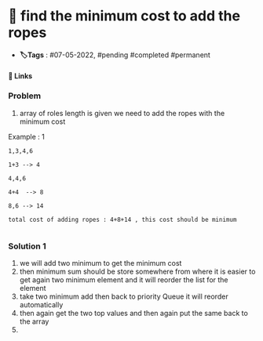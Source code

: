 # 📑 find the minimum cost to add the ropes

- **🏷️Tags** : #07-05-2022,  #pending #completed #permanent

#### 🔗 Links


### Problem
1. array of roles length is given we need to add the ropes with the minimum cost

Example : 1 
```
1,3,4,6

1+3 --> 4

4,4,6

4+4  --> 8

8,6 --> 14

total cost of adding ropes : 4+8+14 , this cost should be minimum


```




### Solution 1
1. we will add two minimum to get the minimum cost
2. then minimum sum should be store somewhere from where it is easier to get again two minimum element and it will reorder the list for the element
3. take two minimum add then back to priority Queue it will reorder automatically
4. then again get the two top values and then again put the same back to the array
5. 